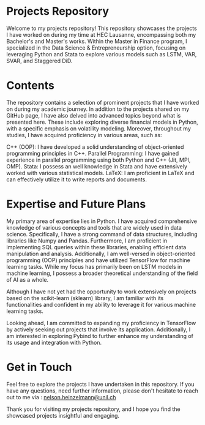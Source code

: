# Projects Repository
Welcome to my projects repository! This repository showcases the projects I have worked on during my time at HEC Lausanne, encompassing both my Bachelor's and Master's works. Within the Master in Finance program, I specialized in the Data Science & Entrepreneurship option, focusing on leveraging Python and Stata to explore various models such as LSTM, VAR, SVAR, and Staggered DiD.

# Contents
The repository contains a selection of prominent projects that I have worked on during my academic journey. In addition to the projects shared on my GitHub page, I have also delved into advanced topics beyond what is presented here. These include exploring diverse financial models in Python, with a specific emphasis on volatility modeling. Moreover, throughout my studies, I have acquired proficiency in various areas, such as:

C++ (OOP): I have developed a solid understanding of object-oriented programming principles in C++.
Parallel Programming: I have gained experience in parallel programming using both Python and C++ (Jit, MPI, OMP).
Stata: I possess an well knowledge in Stata and have extensively worked with various statistical models.
LaTeX: I am proficient in LaTeX and can effectively utilize it to write reports and documents.


# Expertise and Future Plans
My primary area of expertise lies in Python. I have acquired comprehensive knowledge of various concepts and tools that are widely used in data science. Specifically, I have a strong command of data structures, including libraries like Numpy and Pandas. Furthermore, I am proficient in implementing SQL queries within these libraries, enabling efficient data manipulation and analysis. Additionally, I am well-versed in object-oriented programming (OOP) principles and have utilized TensorFlow for machine learning tasks. While my focus has primarily been on LSTM models in machine learning, I possess a broader theoretical understanding of the field of AI as a whole.

Although I have not yet had the opportunity to work extensively on projects based on the scikit-learn (sklearn) library, I am familiar with its functionalities and confident in my ability to leverage it for various machine learning tasks.

Looking ahead, I am committed to expanding my proficiency in TensorFlow by actively seeking out projects that involve its application. Additionally, I am interested in exploring Pybind to further enhance my understanding of its usage and integration with Python.

# Get in Touch
Feel free to explore the projects I have undertaken in this repository. If you have any questions, need further information, please don't hesitate to reach out to me via : nelson.heinzelmann@unil.ch

Thank you for visiting my projects repository, and I hope you find the showcased projects insightful and engaging.
